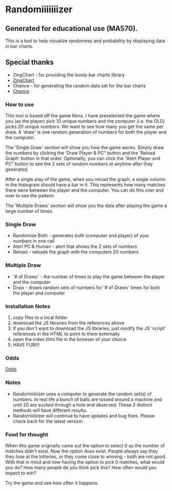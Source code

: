 # Randomiiiiiiizer

## Generated for educational use (MA570).
This is a tool to help visualize randomess and probability by displaying data in bar charts.

## Special thanks
* ZingChart - for providing the lovely bar charts library
* [ZingChart](https://www.zingchart.com/)
* Chance - for generating the random data set for the bar charts
* [Chance](https://chancejs.com/)

### How to use
This tool is based off the game Keno.  I have preselected the game where you (as the player) pick 10 unique numbers and the computer (i.e. the OLG) picks 20 unique numbers.  We want to see how many you get the same per draw.  A 'draw' is one random generation of numbers for both the player and the computer.  

The 'Single Draw' section will show you how the game works.  Simply draw the numbers by clicking the 'Draw Player & PC" button and the 'Reload Graph' button in that order.  Optionally, you can click the "Alert Player and PC" button to see the 2 sets of random numbers at anytime after they generated.

After a single play of the game, when you reload the graph, a single column in the histogram should have a bar in it.  This represents how many matches there were between the player and the computer.  You can do this over and over to see the pattern.

The 'Multiple Draws' section will show you the data after playing the game a large number of times.

### Single Draw
* Randomize Both - generates both (computer and player) of your numbers in one call
* Alert PC & Human - alert that shows the 2 sets of numbers
* Reload - reloads the graph with the computers 20 numbers

### Multiple Draw
* '# of Draws' - the number of times to play the game between the player and the computer
* Draw - draws random sets of numbers for '# of Draws' times for both the player and computer 

### Installation Notes
1. copy files to a local folder
2. download the JS libraries from the references above
  1. if you don't want to download the JS libraries, just modify the JS 'script' references in the HTML to point to them externally
3. open the index.html file in the browser of your choice.  
4. HAVE FUN!!!

### Odds
[Odds](https://lottery.olg.ca/en-ca/daily-games/daily-keno/daily-keno-odds-and-payouts#dailykeno-odds/)

### Notes
* Randomiiiiiiizer uses a computer to generate the random set(s) of numbers.  In real life a bunch of balls are tossed around a machine and until 20 are sucked through a hole and observed.  These 2 distinct methods will have different results.
* Randomiiiiiiizer will continue to have updates and bug fixes.  Please check back for the latest version.


### Food for thought
When this game originally came out the option to select 0 as the number of matches didn't exist.  Now the option does exist.  People always say they they lose at the lotteries, or they come close to winning - both are not good.  With that in mind and now having the option to pick 0 matches, what would you do?  How many people do you think pick this?  How often would you expect to win?

Try the game and see how often it happens.